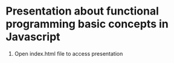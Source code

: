 # Presentation about functional programming basic concepts in Javascript

1. Open index.html file to access presentation



